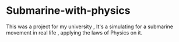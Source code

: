 # Submarine-with-physics
This was a project for my university , It's a simulating for a submarine movement in real life , applying the laws of Physics on it.
